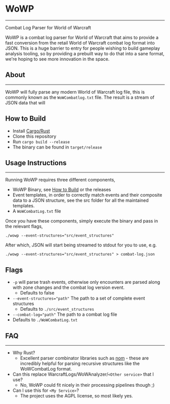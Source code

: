 # WoWP

---

Combat Log Parser for World of Warcraft

WoWP is a combat log parser for World of Warcraft that aims to provide a fast conversion from the retail World of Warcraft combat log format into JSON. This is a huge barrier to entry for people wishing to build gameplay analysis tooling, so by providing a prebuilt way to do that into a sane format, we're hoping to see more innovation in the space.

## About

---

WoWP will fully parse any modern World of Warcraft log file, this is commonly known as the `WoWCombatlog.txt` file. The result is a stream of JSON data that will

## How to Build

- Install [Cargo/Rust](https://doc.rust-lang.org/cargo/getting-started/installation.html)
- Clone this repository
- Run `cargo build --release`
- The binary can be found in `target/release`

## Usage Instructions

---

Running WoWP requires three different components,

- WoWP Binary, see [How to Build](#how-to-build) or the releases
- Event templates, in order to correctly match events and their composite data to a JSON structure, see the src folder for all the maintained templates.
- A `WoWCombatLog.txt` file

Once you have these components, simply execute the binary and pass in the relevant flags,

`./wowp --event-structures="src/event_structures"`

After which, JSON will start being streamed to stdout for you to use, e.g.

`./wowp --event-structures="src/event_structures" > combat-log.json`

## Flags

- `-p` will parse trash events, otherwise only encounters are parsed along with zone changes and the combat log version event.
  - Defaults to false
- `--event-structures="path"` The path to a set of complete event structures
  - Defaults to `./src/event_structures`
- `--combat-log="path"` The path to a combat log file
- Defaults to `./WoWCombatLog.txt`

## FAQ

---

- Why Rust?
  - Excellent parser combinator libraries such as [nom](https://github.com/Geal/nom) - these are incredibly helpful for parsing recursive structures like the WoWCombatLog format.
- Can this replace WarcraftLogs/WoWAnalyzer/`<Other service>` that I use?
  - No, WoWP could fit nicely in their processing pipelines though ;)
- Can I use this for `<My Service>`?
  - The project uses the AGPL license, so most likely yes.
